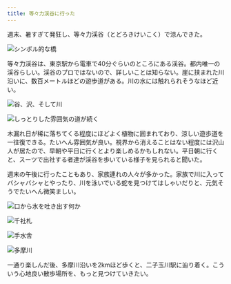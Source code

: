 ```yaml
---
title: 等々力渓谷に行った
---
```

週末、暑すぎて発狂し、等々力渓谷（とどろきけいこく）で涼んできた。

![](https://lh5.googleusercontent.com/APBzUGGee5Ws8G8d5OuYgg1NaFqmPiMr6wRL8uMww52Y_uSq6SdCxquD7L4HS7PJCPmSNhJ9tuq2UOqaqZN9TScb4DwB080-SF9COPMUZ8fjNNvCL2gCUIEYYM6HSdKBxWijdPnb5VqRRiRa4UkgF9ZbzMy3fdXvLR1BfUOMTn9NizTlYjhGqz3QuA "シンボル的な橋")

等々力渓谷は、東京駅から電車で40分ぐらいのところにある渓谷。都内唯一の渓谷らしい。渓谷のプロではないので、詳しいことは知らない。崖に挟まれた川沿いに、数百メートルほどの遊歩道がある。川の水には触れられそうなほど近い。

![](https://lh6.googleusercontent.com/yqUer8ccNFAewz1G1nh9V259SkwSYmjdUGE2yFFnRUsGOaNPeoZuwiZANSdNhlnMBWKw70lgPO685Y6y_pGXtJNn-OYS7IxKc2xZgZTjsslMvNwI_VAi-qO0831gv_ek_UwoLgTjtKdRcCaWx0TgZEeauRut_8ZTQWDvj7AMNoZfMl2k-5m2BMXq3A "谷、沢、そして川")

![](https://lh5.googleusercontent.com/Za2yszP5_ETZ4H97WyGfU9PYB790I7RtCgL0M2zGx5OgHG4hFTE1P8WZhqeFq36SCczhI5zjWX2YkqGnuyAYPVFQo1nFF2o6KWxCDgCqGdDoRrlGZRPQTy6wTvu82P2xfmcd9VJbCumqERFt4GrX--unup0edQmevt_DWgjoy9vhibXxC382cnceHw "しっとりした雰囲気の道が続く")

木漏れ日が稀に落ちてくる程度にほどよく植物に囲まれており、涼しい遊歩道を一往復できる。たいへん雰囲気が良い。視界から消えることはない程度には沢山人が居たので、早朝や平日に行くとより楽しめるかもしれない。平日朝に行くと、スーツで出社する者達が渓谷を歩いている様子を見られると聞いた。

週末の午後に行ったこともあり、家族連れの人々が多かった。家族で川に入ってバシャバシャとやったり、川を泳いでいる蛇を見つけてはしゃいだりと、元気そうでたいへん微笑ましい。

![](https://lh5.googleusercontent.com/jsLGCZemOQu7Wviv5hkq7nJSqKFYd8MjV7KmVC9w8tT80eS0nxu-LhhFy5HIFxRgZpErnLrygXvFQFiBxFJQ22x-PcJhbSHnw-hMcFvlA5pBJwc0eZ8KmeNdm1vG-owSAurlJcRFiJ6kW-q5AWVjHnHWiL4m0UP0uzS8_Pf_nhRfi2M1MAxotqrDgg "口から水を吐き出す何か")

![](https://lh5.googleusercontent.com/36anTN1_g6f4TNpPbI_ggK0rA5tgp5TX11r-QZ_CkIThiOsfaufNSRRcKrPKgxeEXntmlgxkvmBnhEdfMagzqyMPLO9H-NnwxLXSpntbYHMverNjfmni4EJZmcBeBEPlswJGoUDD50pyT7jqTmnn24V4cBK9csCZ9s-oJ7s2zHe1tR4XOgL1BzLy3A "千社札")

![](https://lh5.googleusercontent.com/xLX7ugiuvjrNfiyIuueP_IQQAG816o8Zh9weXYwBX2__JjO05Z0cpwQCGcyTXob1KtsrTJimWX4DBTLY-_VV71S2rUY755kAwTX64bKmLl448WhW3UzLZJFLE3uZRWgTf2KilR1jrpxFr_8_SMJXjUV_RDrRJtyNFs16Suii4iiPkUPierGxcfxB9w "手水舎")

![](https://lh6.googleusercontent.com/z5w4U4K3ty8n_Jzs_x-U3OdsFKl_vgCUZZ39ayem8lGFCEFex0Vetp-6IT9Ecc3FO6V8vUuC8ryetC2h_TgJrZJdKv0D1W2QXtzQIxbIgu8E-dD4UYIQpN8HlDFS337Nk5w1XBEntMHngtPY007_wsaIhrw5maHX6-z6hFwpjgfdoL_LlqCsDQUl-A "多摩川")

一通り楽しんだ後、多摩川沿いを2kmほど歩くと、二子玉川駅に辿り着く。こういう心地良い散歩場所を、もっと見つけていきたい。
